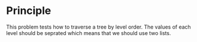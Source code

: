 # Principle
This problem tests how to traverse a tree by level order. The values of each level should be seprated which means that we should use two lists.
